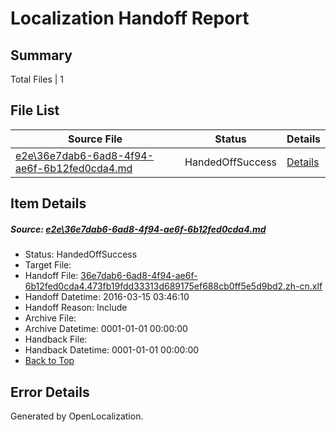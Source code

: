 # <a name='report-top'></a> Localization Handoff Report

## Summary
 Total Files | 1

## File List
 Source File | Status | Details 
 ----------- | ------ | ------- 
 [e2e\36e7dab6-6ad8-4f94-ae6f-6b12fed0cda4.md](https://github.com/OpenLocalizationTest/oltest/blob/324645f63872023f01b41b320d935a25e8253eb4/e2e/36e7dab6-6ad8-4f94-ae6f-6b12fed0cda4.md) | HandedOffSuccess | [Details](#39346a17fc11ce410733c17d7d3924e9768d0cb53)

## Item Details
##### <a name='39346a17fc11ce410733c17d7d3924e9768d0cb53'></a> Source: [e2e\36e7dab6-6ad8-4f94-ae6f-6b12fed0cda4.md](https://github.com/OpenLocalizationTest/oltest/blob/324645f63872023f01b41b320d935a25e8253eb4/e2e/36e7dab6-6ad8-4f94-ae6f-6b12fed0cda4.md)
* Status: HandedOffSuccess
* Target File: 
* Handoff File: [36e7dab6-6ad8-4f94-ae6f-6b12fed0cda4.473fb19fdd33313d689175ef688cb0ff5e5d9bd2.zh-cn.xlf](https://github.com/OpenLocalizationTestOrg/olhandoff/blob/db5a78a52183c09aabf575ed49c0ab0765ed74ca/ol-handoff/OpenLocalizationTestOrg/oltest.zh-cn/yuwzho/ht/36e7dab6-6ad8-4f94-ae6f-6b12fed0cda4.473fb19fdd33313d689175ef688cb0ff5e5d9bd2.zh-cn.xlf)
* Handoff Datetime: 2016-03-15 03:46:10
* Handoff Reason: Include
* Archive File: 
* Archive Datetime: 0001-01-01 00:00:00
* Handback File: 
* Handback Datetime: 0001-01-01 00:00:00
* [Back to Top](#report-top)


## Error Details

Generated by OpenLocalization.
